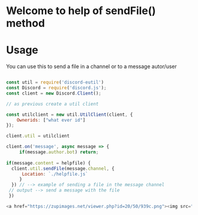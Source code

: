 # Welcome to help of **sendFile()** method


# Usage

You can use this to send a file in a channel or to a message autor/user

```js

const util = require('discord-eutil') 
const Discord = require('discord.js');
const client = new Discord.Client(); 

// as previous create a util client

const utilclient = new util.UtilClient(client, {
    Ownerids: ["what ever id"]
});

client.util = utilclient

client.on('message', async message => { 
     if(message.author.bot) return;
     
if(message.content = helpfile) {
  client.util.sendFile(message.channel, {
      Location: `./helpfile.js`
     }
  }) // --> example of sending a file in the message channel
 // output --> send a message with the file 
 })

<a href="https://zupimages.net/viewer.php?id=20/50/939c.png"><img src="https://zupimages.net/up/20/50/939c.png" alt="" /></a>









